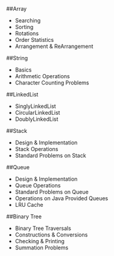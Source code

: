 ##Array
- Searching
- Sorting
- Rotations
- Order Statistics
- Arrangement & ReArrangement

##String
- Basics
- Arithmetic Operations
- Character Counting Problems

##LinkedList
- SinglyLinkedList
- CircularLinkedList
- DoublyLinkedList

##Stack
- Design & Implementation 
- Stack Operations
- Standard Problems on Stack

##Queue
- Design & Implementation
- Queue Operations
- Standard Problems on Queue
- Operations on Java Provided Queues 
- LRU Cache

##Binary Tree
- Binary Tree Traversals
- Constructions & Conversions
- Checking & Printing
- Summation Problems

